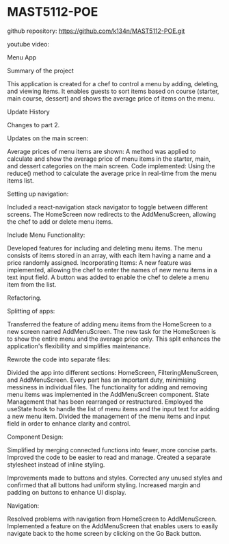 # MAST5112-POE
github repository: https://github.com/k134n/MAST5112-POE.git

youtube video:

Menu App

Summary of the project

This application is created for a chef to control a menu by adding, deleting, and viewing items. It enables guests to sort items based on course (starter, main course, dessert) and shows the average price of items on the menu. 

Update History 

Changes to part 2. 

Updates on the main screen: 

Average prices of menu items are shown: A method was applied to calculate and show the average price of menu items in the starter, main, and dessert categories on the main screen. 
Code implemented: Using the reduce() method to calculate the average price in real-time from the menu items list. 

Setting up navigation:

Included a react-navigation stack navigator to toggle between different screens. 
The HomeScreen now redirects to the AddMenuScreen, allowing the chef to add or delete menu items. 

Include Menu Functionality: 

Developed features for including and deleting menu items. 
The menu consists of items stored in an array, with each item having a name and a price randomly assigned. 
Incorporating Items: A new feature was implemented, allowing the chef to enter the names of new menu items in a text input field. 
A button was added to enable the chef to delete a menu item from the list. 

Refactoring. 

Splitting of apps: 

Transferred the feature of adding menu items from the HomeScreen to a new screen named AddMenuScreen. The new task for the HomeScreen is to show the entire menu and the average price only. 
This split enhances the application's flexibility and simplifies maintenance. 

Rewrote the code into separate files: 

Divided the app into different sections: HomeScreen, FilteringMenuScreen, and AddMenuScreen. Every part has an important duty, minimising messiness in individual files. 
The functionality for adding and removing menu items was implemented in the AddMenuScreen component. 
State Management that has been rearranged or restructured. 
Employed the useState hook to handle the list of menu items and the input text for adding a new menu item. 
Divided the management of the menu items and input field in order to enhance clarity and control. 

Component Design: 

Simplified by merging connected functions into fewer, more concise parts. 
Improved the code to be easier to read and manage.
Created a separate stylesheet instead of inline styling.

Improvements made to buttons and styles. 
Corrected any unused styles and confirmed that all buttons had uniform styling. 
Increased margin and padding on buttons to enhance UI display. 

Navigation: 

Resolved problems with navigation from HomeScreen to AddMenuScreen. 
Implemented a feature on the AddMenuScreen that enables users to easily navigate back to the home screen by clicking on the Go Back button. 



